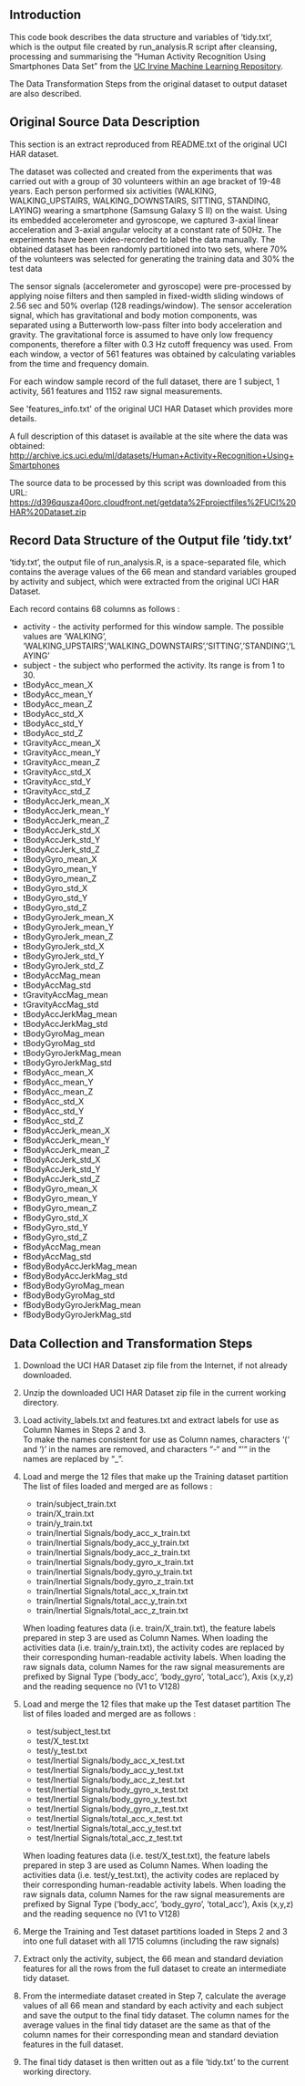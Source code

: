 ## Introduction
This code book describes the data structure and variables of ‘tidy.txt’, which is the output file created by run_analysis.R script after cleansing, processing and summarising the “Human Activity Recognition Using Smartphones Data Set” from the <a href="http://archive.ics.uci.edu/ml/">UC Irvine Machine Learning Repository</a>.

The Data Transformation Steps from the original dataset to output dataset are also described.

## Original Source Data Description 
This section is an extract reproduced from README.txt of the original UCI HAR dataset.

The dataset was collected and created from the experiments that was carried out with a group of 30 volunteers within an age bracket of 19-48 years. Each person performed six activities (WALKING, WALKING_UPSTAIRS, WALKING_DOWNSTAIRS, SITTING, STANDING, LAYING) wearing a smartphone (Samsung Galaxy S II) on the waist. Using its embedded accelerometer and gyroscope, we captured 3-axial linear acceleration and 3-axial angular velocity at a constant rate of 50Hz. The experiments have been video-recorded to label the data manually. The obtained dataset has been randomly partitioned into two sets, where 70% of the volunteers was selected for generating the training data and 30% the test data

The sensor signals (accelerometer and gyroscope) were pre-processed by applying noise filters and then sampled in fixed-width sliding windows of 2.56 sec and 50% overlap (128 readings/window). The sensor acceleration signal, which has gravitational and body motion components, was separated using a Butterworth low-pass filter into body acceleration and gravity. The gravitational force is assumed to have only low frequency components, therefore a filter with 0.3 Hz cutoff frequency was used. From each window, a vector of 561 features was obtained by calculating variables from the time and frequency domain. 

For each window sample record of the full dataset, there are 1 subject, 1 activity, 561 features and 1152 raw signal measurements.

See 'features_info.txt' of the original UCI HAR Dataset which provides more details. 

A full description of this dataset is available at the site where the data was obtained: 
	http://archive.ics.uci.edu/ml/datasets/Human+Activity+Recognition+Using+Smartphones 

The source data to be processed by this script was downloaded from this URL: 
	https://d396qusza40orc.cloudfront.net/getdata%2Fprojectfiles%2FUCI%20HAR%20Dataset.zip 


## Record Data Structure of the Output file ’tidy.txt’
‘tidy.txt’, the output file of run_analysis.R, is a space-separated file, which contains the average values of the 66 mean and standard variables grouped by activity and subject, which were extracted from the original UCI HAR Dataset.

Each record contains 68 columns as follows :
   
* activity 	- the activity performed for this window sample. The possible values are  ‘WALKING’, ‘WALKING_UPSTAIRS’,’WALKING_DOWNSTAIRS’,’SITTING’,’STANDING’,’LAYING’
* subject 	- the subject who performed the activity. Its range is from 1 to 30.
* tBodyAcc_mean_X
* tBodyAcc_mean_Y
* tBodyAcc_mean_Z
* tBodyAcc_std_X
* tBodyAcc_std_Y
* tBodyAcc_std_Z
* tGravityAcc_mean_X
* tGravityAcc_mean_Y
* tGravityAcc_mean_Z
* tGravityAcc_std_X
* tGravityAcc_std_Y
* tGravityAcc_std_Z
* tBodyAccJerk_mean_X
* tBodyAccJerk_mean_Y
* tBodyAccJerk_mean_Z
* tBodyAccJerk_std_X
* tBodyAccJerk_std_Y
* tBodyAccJerk_std_Z
* tBodyGyro_mean_X
* tBodyGyro_mean_Y
* tBodyGyro_mean_Z
* tBodyGyro_std_X
* tBodyGyro_std_Y
* tBodyGyro_std_Z
* tBodyGyroJerk_mean_X
* tBodyGyroJerk_mean_Y
* tBodyGyroJerk_mean_Z
* tBodyGyroJerk_std_X
* tBodyGyroJerk_std_Y
* tBodyGyroJerk_std_Z
* tBodyAccMag_mean
* tBodyAccMag_std
* tGravityAccMag_mean
* tGravityAccMag_std
* tBodyAccJerkMag_mean
* tBodyAccJerkMag_std
* tBodyGyroMag_mean
* tBodyGyroMag_std
* tBodyGyroJerkMag_mean
* tBodyGyroJerkMag_std
* fBodyAcc_mean_X 
* fBodyAcc_mean_Y
* fBodyAcc_mean_Z
* fBodyAcc_std_X
* fBodyAcc_std_Y
* fBodyAcc_std_Z
* fBodyAccJerk_mean_X
* fBodyAccJerk_mean_Y
* fBodyAccJerk_mean_Z
* fBodyAccJerk_std_X
* fBodyAccJerk_std_Y
* fBodyAccJerk_std_Z
* fBodyGyro_mean_X
* fBodyGyro_mean_Y
* fBodyGyro_mean_Z
* fBodyGyro_std_X 
* fBodyGyro_std_Y
* fBodyGyro_std_Z
* fBodyAccMag_mean 
* fBodyAccMag_std
* fBodyBodyAccJerkMag_mean
* fBodyBodyAccJerkMag_std
* fBodyBodyGyroMag_mean
* fBodyBodyGyroMag_std
* fBodyBodyGyroJerkMag_mean
* fBodyBodyGyroJerkMag_std


## Data Collection and Transformation Steps

1. Download the UCI HAR Dataset zip file from the Internet, if not already downloaded.

2. Unzip the downloaded UCI HAR Dataset zip file in the current working directory.

3. Load activity_labels.txt and features.txt and extract labels for use as Column Names in Steps 2 and 3.  
To make the names consistent for use as Column names, characters ‘(‘ and ‘)’ in the names are removed, and characters “-“ and “‘“ in the names are replaced by “_”.

4. Load and merge the 12 files that make up the Training dataset partition
   The list of files loaded and merged are as follows :
	- train/subject_train.txt
	- train/X_train.txt
	- train/y_train.txt
	- train/Inertial Signals/body_acc_x_train.txt
	- train/Inertial Signals/body_acc_y_train.txt
	- train/Inertial Signals/body_acc_z_train.txt
	- train/Inertial Signals/body_gyro_x_train.txt
	- train/Inertial Signals/body_gyro_y_train.txt
	- train/Inertial Signals/body_gyro_z_train.txt
	- train/Inertial Signals/total_acc_x_train.txt
	- train/Inertial Signals/total_acc_y_train.txt
	- train/Inertial Signals/total_acc_z_train.txt

   When loading features data (i.e. train/X_train.txt), the feature labels prepared in step 3 are used as Column Names.
   When loading the activities data (i.e. train/y_train.txt), the activity codes are replaced by their corresponding human-readable activity labels. 
   When loading the raw signals data, column Names for the raw signal measurements are prefixed by Signal Type (‘body_acc’, ‘body_gyro’, ‘total_acc’), Axis (x,y,z) and the reading sequence no (V1 to V128)

5. Load and merge the 12 files that make up the Test dataset partition
   The list of files loaded and merged are as follows :
	- test/subject_test.txt
	- test/X_test.txt
	- test/y_test.txt
	- test/Inertial Signals/body_acc_x_test.txt
	- test/Inertial Signals/body_acc_y_test.txt
	- test/Inertial Signals/body_acc_z_test.txt
	- test/Inertial Signals/body_gyro_x_test.txt
	- test/Inertial Signals/body_gyro_y_test.txt
	- test/Inertial Signals/body_gyro_z_test.txt
	- test/Inertial Signals/total_acc_x_test.txt
	- test/Inertial Signals/total_acc_y_test.txt
	- test/Inertial Signals/total_acc_z_test.txt

   When loading features data (i.e. test/X_test.txt), the feature labels prepared in step 3 are used as Column Names.
   When loading the activities data (i.e. test/y_test.txt), the activity codes are replaced by their corresponding human-readable activity labels. 
   When loading the raw signals data, column Names for the raw signal measurements are prefixed by Signal Type (‘body_acc’, ‘body_gyro’, ‘total_acc’), Axis (x,y,z) and the reading sequence no (V1 to V128)


6. Merge the Training and Test dataset partitions loaded in Steps 2 and 3 into one full dataset with all 1715 columns (including the raw signals)

7. Extract only the activity, subject, the 66 mean and standard deviation features for all the rows from the full dataset to create an intermediate tidy dataset.


8. From the intermediate dataset created in Step 7, calculate the average values of all 66 mean and standard by each activity and each subject and save the output to the final tidy dataset.
   The column names for the average values in the final tidy dataset are the same as that of the column names for their corresponding mean and standard deviation features in the full dataset.

9. The final tidy dataset is then written out as a file ‘tidy.txt’ to the current working directory. 


